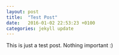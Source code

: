 ```yaml
---
layout: post
title:  "Test Post"
date:   2016-01-02 22:53:23 +0100
categories: jekyll update
---
```

This is just a test post. Nothing important :)

